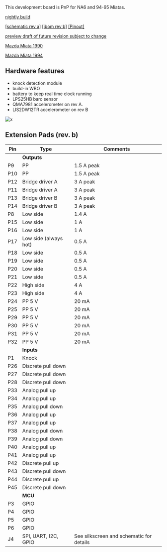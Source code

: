 This development board is PnP for NA6 and 94-95 Miatas.

[nightly build](https://rusefi.com/build_server/rusefi_bundle_hellenNA6.zip)

[[schematic rev a]](Hardware/Hellen/hellen64_miataNA6_94-a-schematic.pdf)
[[ibom rev b]](https://rusefi.com/docs/ibom/hellen64_miataNA6_94-b-ibom.html)
[[Pinout]](https://rusefi.com/docs/pinouts/hellen/hellen64_miataNA6_94/)

[preview draft of future revision subject to change](Hardware/Hellen/hellen64_miataNA6_94-b-schematic.pdf)


[Mazda Miata 1990](Mazda-Miata-1990)

[Mazda Miata 1994](Mazda-Miata-1994)

## Hardware features

* knock detection module
* build-in WBO
* battery to keep real time clock running
* LPS25HB baro sensor
* QMA7981 accelerometer on rev A.
* LIS2DW12TR accelerometer on rev B


![x](Hardware/Hellen/hellen64na6-a.jpg)

## Extension Pads (rev. b)

| Pin | Type | Comments |
|---|---|---|
||**Outputs**||
| P9 | PP | 1.5 A peak |
| P10 | PP | 1.5 A peak |
| P12 | Bridge driver A | 3 A peak |
| P11 | Bridge driver A | 3 A peak |
| P13 | Bridge driver B | 3 A peak |
| P14 | Bridge driver B | 3 A peak |
| P8 | Low side | 1.4 A |
| P15 | Low side | 1 A |
| P16 | Low side | 1 A |
| P17 | Low side (always hot) | 0.5 A |
| P18 | Low side | 0.5 A |
| P19 | Low side | 0.5 A |
| P20 | Low side | 0.5 A |
| P21 | Low side | 0.5 A |
| P22 | High side | 4 A |
| P23 | High side | 4 A |
| P24 | PP 5 V | 20 mA |
| P25 | PP 5 V | 20 mA |
| P29 | PP 5 V | 20 mA |
| P30 | PP 5 V | 20 mA |
| P31 | PP 5 V | 20 mA |
| P32 | PP 5 V | 20 mA |
|   | **Inputs** |   |
| P1 | Knock | |
| P26 | Discrete pull down | |
| P27 | Discrete pull down | | 
| P28 | Discrete pull down | |
| P33 | Analog pull up | |
| P34 | Analog pull up | |
| P35 | Analog pull down | |
| P36 | Analog pull up | |
| P37 | Analog pull up| |
| P38 | Analog pull down | |
| P39 | Analog pull down | |
| P40 | Analog pull up | |
| P41 | Analog pull up | |
| P42 | Discrete pull up | |
| P43 | Discrete pull down | | 
| P44 | Discrete pull up | |
| P45 | Discrete pull down | | 
|   | **MCU** |   |
| P3 | GPIO | | 
| P4 | GPIO | | 
| P5 | GPIO | | 
| P6 | GPIO | | 
| J4 | SPI, UART, I2C, GPIO | See silkscreen and schematic for details | 